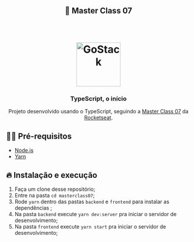 <h2 align="center"> 🚀 Master Class 07</h2>
<br/> 

<h1 align="center">
  <img alt="GoStack" src="https://rocketseat-cdn.s3-sa-east-1.amazonaws.com/masterclass.png" width="120px" />
</h1>

<h3 align="center">
  TypeScript, o início
</h3>

<p align="center">Projeto desenvolvido usando o TypeScript, seguindo a <a href="https://www.youtube.com/watch?v=0mYq5LrQN1s" >Master Class 07</a> da <a href="https://rocketseat.com.br/">Rocketseat</a>.</p>

## ✋🏻 Pré-requisitos

- [Node.js](https://nodejs.org/en/)
- [Yarn](https://yarnpkg.com/pt-BR/docs/install)

## 🔥 Instalação e execução
1. Faça um clone desse repositório;
2. Entre na pasta `cd masterclass07`;
3. Rode `yarn` dentro das pastas `backend` e `frontend` para instalar as dependências ;
4. Na pasta `backend` execute `yarn dev:server` pra iniciar o servidor de desenvolvimento;
5. Na pasta `frontend` execute `yarn start` pra iniciar o servidor de desenvolvimento;